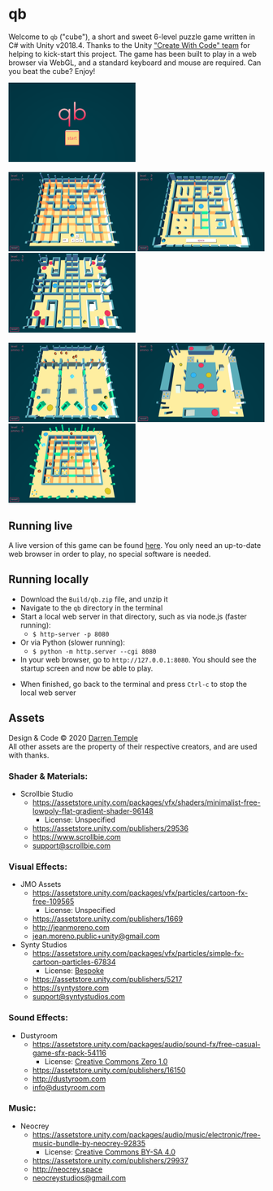 # qb
Welcome to `qb` ("cube"), a short and sweet 6-level puzzle game written in C# with Unity v2018.4. Thanks to the Unity ["Create With Code" team](https://learn.unity.com/course/create-with-code) for helping to kick-start this project. The game has been built to play in a web browser via WebGL, and a standard keyboard and mouse are required. Can you beat the cube? Enjoy!

<img src="Images/qb_start_screen.png" alt="Start screen" width="250"/><br/><br/>
<img src="Images/qb_level_1.png" alt="Level 1" width="250"/>
<img src="Images/qb_level_2.png" alt="Level 2" width="250"/>
<img src="Images/qb_level_3.png" alt="Level 3" width="250"/><br/><br/>
<img src="Images/qb_level_4.png" alt="Level 4" width="250"/>
<img src="Images/qb_level_5.png" alt="Level 5" width="250"/>
<img src="Images/qb_level_6.png" alt="Level 6" width="250"/>

## Running live
A live version of this game can be found [here](https://play.unity.com/mg/other/qb-9grmxy). You only need an up-to-date web browser in order to play, no special software is needed.

## Running locally
- Download the `Build/qb.zip` file, and unzip it
- Navigate to the `qb` directory in the terminal
- Start a local web server in that directory, such as via node.js (faster running):
    - `$ http-server -p 8080`
- Or via Python (slower running):
    - `$ python -m http.server --cgi 8080`
- In your web browser, go to `http://127.0.0.1:8080`. You should see the startup screen and now be able to play.
<!-- - Other than the regular play controls, which are presented in the game, in this development version you can force-clear a level by pressing `c`, or force-fail a level (i.e. reset) by pressing `f` -->
- When finished, go back to the terminal and press `Ctrl-c` to stop the local web server

## Assets
Design & Code &#169; 2020 [Darren Temple](https://github.com/Reikyo)<br/>
All other assets are the property of their respective creators, and are used with thanks.

### Shader & Materials:
- Scrollbie Studio
    - https://assetstore.unity.com/packages/vfx/shaders/minimalist-free-lowpoly-flat-gradient-shader-96148
        - License: Unspecified
    - https://assetstore.unity.com/publishers/29536
    - https://www.scrollbie.com
    - support@scrollbie.com

### Visual Effects:
- JMO Assets
    - https://assetstore.unity.com/packages/vfx/particles/cartoon-fx-free-109565
        - License: Unspecified
    - https://assetstore.unity.com/publishers/1669
    - http://jeanmoreno.com
    - jean.moreno.public+unity@gmail.com
- Synty Studios
    - https://assetstore.unity.com/packages/vfx/particles/simple-fx-cartoon-particles-67834
        - License: [Bespoke](https://syntystore.com/pages/end-user-licence-agreement)
    - https://assetstore.unity.com/publishers/5217
    - https://syntystore.com
    - support@syntystudios.com

### Sound Effects:
- Dustyroom
    - https://assetstore.unity.com/packages/audio/sound-fx/free-casual-game-sfx-pack-54116
        - License: [Creative Commons Zero 1.0](https://creativecommons.org/publicdomain/zero/1.0)
    - https://assetstore.unity.com/publishers/16150
    - http://dustyroom.com
    - info@dustyroom.com

### Music:
- Neocrey
    - https://assetstore.unity.com/packages/audio/music/electronic/free-music-bundle-by-neocrey-92835
        - License: [Creative Commons BY-SA 4.0](https://creativecommons.org/licenses/by-sa/4.0)
    - https://assetstore.unity.com/publishers/29937
    - http://neocrey.space
    - neocreystudios@gmail.com
